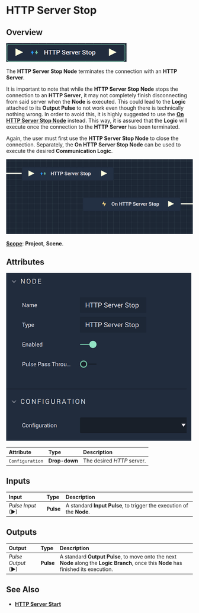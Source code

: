 # HTTP Server Stop

## Overview

![The HTTP Server Stop Node.](../../../.gitbook/assets/httpserverstopnode.png)

The **HTTP Server Stop Node** terminates the connection with an **HTTP Server**.

It is important to note that while the **HTTP Server Stop Node** stops the connection to an **HTTP Server**, it may not completely finish disconnecting from said server when the **Node** is executed. This could lead to the **Logic** attached to its **Output Pulse** to not work even though there is technically nothing wrong. In order to avoid this, it is highly suggested to use the [**On HTTP Server Stop Node**](events/onhttpserverstop.md) instead. This way, it is assured that the **Logic** will execute once the connection to the **HTTP** **Server** has been terminated.

Again, the user must first use the **HTTP Server Stop Node** to close the connection. Separately, the **On HTTP Server Stop Node** can be used to execute the desired **Communication Logic**. 

![HTTP Server Stop and On HTTP Server Stop Configuration.](../../../.gitbook/assets/httpstopvsonhttpstop.png)

[**Scope**](../overview.md#scopes): **Project**, **Scene**.

## Attributes

![The HTTP Server Stop Node Attributes.](../../../.gitbook/assets/httpserverstopattributes.png)

| Attribute | Type | Description |
| :--- | :--- | :--- |
| `Configuration` | **Drop-down** | The desired _HTTP_ server. |

## Inputs

| Input | Type | Description |
| :--- | :--- | :--- |
| _Pulse Input_ \(►\) | **Pulse** | A standard **Input Pulse**, to trigger the execution of the **Node**. |

## Outputs

| Output | Type | Description |
| :--- | :--- | :--- |
| _Pulse Output_ \(►\) | **Pulse** | A standard **Output Pulse**, to move onto the next **Node** along the **Logic Branch**, once this **Node** has finished its execution. |

## See Also

* [**HTTP Server Start**](httpserverstart.md)

